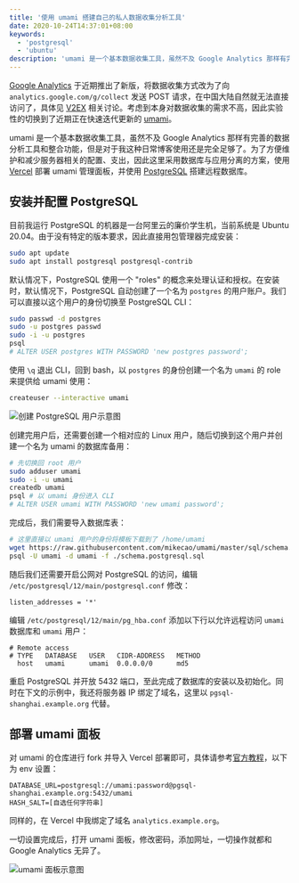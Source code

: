 ```yaml
---
title: '使用 umami 搭建自己的私人数据收集分析工具'
date: 2020-10-24T14:37:01+08:00
keywords:
  - 'postgresql'
  - 'ubuntu'
description: 'umami 是一个基本数据收集工具，虽然不及 Google Analytics 那样有完善的数据分析工具和整合功能，但是对于我这种日常博客使用还是完全足够了。'
---
```


[Google Analytics](https://analytics.google.com/) 于近期推出了新版，将数据收集方式改为了向 `analytics.google.com/g/collect` 发送 POST 请求，在中国大陆自然就无法直接访问了，具体见 [V2EX](https://www.v2ex.com/t/716280) 相关讨论。考虑到本身对数据收集的需求不高，因此实验性的切换到了近期正在快速迭代更新的 [umami](https://github.com/mikecao/umami)。

<!--more-->

umami 是一个基本数据收集工具，虽然不及 Google Analytics 那样有完善的数据分析工具和整合功能，但是对于我这种日常博客使用还是完全足够了。为了方便维护和减少服务器相关的配置、支出，因此这里采用数据库与应用分离的方案，使用 [Vercel](https://vercel.com/) 部署 umami 管理面板，并使用 [PostgreSQL](https://www.postgresql.org/) 搭建远程数据库。

## 安装并配置 PostgreSQL

目前我运行 PostgreSQL 的机器是一台阿里云的廉价学生机，当前系统是 Ubuntu 20.04。由于没有特定的版本要求，因此直接用包管理器完成安装：

```bash
sudo apt update
sudo apt install postgresql postgresql-contrib
```

默认情况下，PostgreSQL 使用一个 "roles" 的概念来处理认证和授权。在安装时，默认情况下，PostgreSQL 自动创建了一个名为 `postgres` 的用户账户。我们可以直接以这个用户的身份切换至 PostgreSQL CLI：

```bash
sudo passwd -d postgres
sudo -u postgres passwd
sudo -i -u postgres
psql
# ALTER USER postgres WITH PASSWORD 'new postgres password';
```

使用 `\q` 退出 CLI，回到 bash，以 `postgres` 的身份创建一个名为 `umami` 的 role 来提供给 umami 使用：

```bash
createuser --interactive umami
```

![创建 PostgreSQL 用户示意图](20201024124907.webp)

创建完用户后，还需要创建一个相对应的 Linux 用户，随后切换到这个用户并创建一个名为 umami 的数据库备用：

```bash
# 先切换回 root 用户
sudo adduser umami
sudo -i -u umami
createdb umami
psql # 以 umami 身份进入 CLI
# ALTER USER umami WITH PASSWORD 'new umami password';
```

完成后，我们需要导入数据库表：

```bash
# 这里直接以 umami 用户的身份将模板下载到了 /home/umami
wget https://raw.githubusercontent.com/mikecao/umami/master/sql/schema.postgresql.sql # 获取数据表模板
psql -U umami -d umami -f ./schema.postgresql.sql
```

随后我们还需要开启公网对 PostgreSQL 的访问，编辑 `/etc/postgresql/12/main/postgresql.conf` 修改：

```
listen_addresses = '*'
```

编辑 `/etc/postgresql/12/main/pg_hba.conf` 添加以下行以允许远程访问 `umami` 数据库和 `umami` 用户：

```
# Remote access
# TYPE   DATABASE   USER   CIDR-ADDRESS   METHOD
  host   umami      umami  0.0.0.0/0      md5
```

重启 PostgreSQL 并开放 5432 端口，至此完成了数据库的安装以及初始化。同时在下文的示例中，我还将服务器 IP 绑定了域名，这里以 `pgsql-shanghai.example.org` 代替。

## 部署 umami 面板

对 umami 的仓库进行 fork 并导入 Vercel 部署即可，具体请参考[官方教程](https://umami.is/docs/running-on-vercel)，以下为 env 设置：

```
DATABASE_URL=postgresql://umami:password@pgsql-shanghai.example.org:5432/umami
HASH_SALT=[自选任何字符串]
```

同样的，在 Vercel 中我绑定了域名 `analytics.example.org`。

一切设置完成后，打开 umami 面板，修改密码，添加网址，一切操作就都和 Google Analytics 无异了。

![umami 面板示意图](20201024142720.webp)
